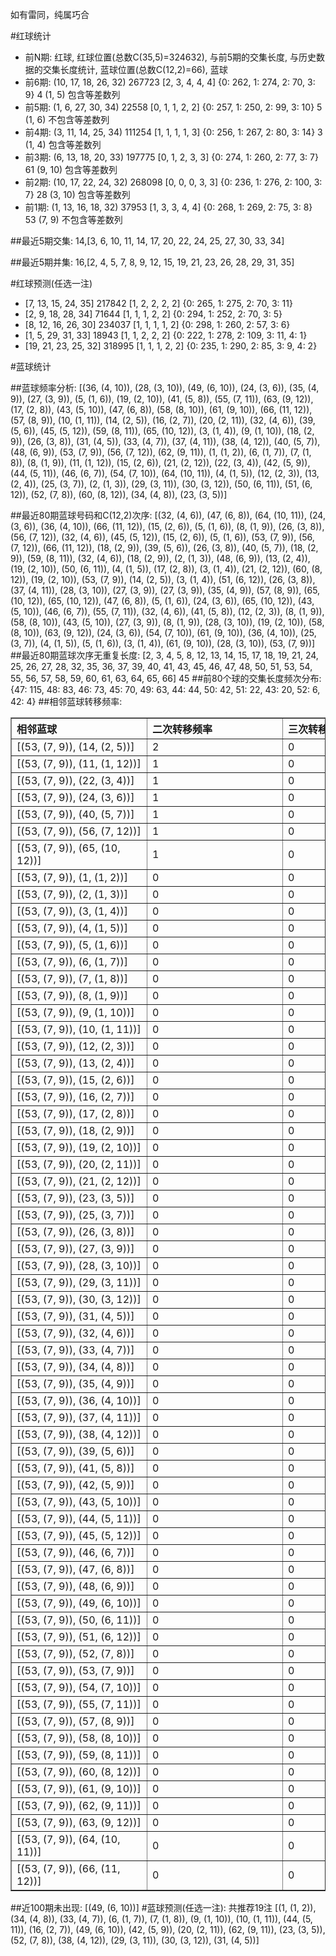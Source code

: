 <!-- 
.. title: 大乐透11068期(2011-06-13)数据分析报告
.. slug: dlott-11068-2011-06-13-report
.. date: 2011-06-14 08:00:00 UTC+08:00
.. tags: Lottery
.. link: 
.. description: 
.. type: text
-->

如有雷同，纯属巧合

<!-- TEASER_END-->

#红球统计

- 前N期: 红球, 红球位置(总数C(35,5)=324632), 与前5期的交集长度, 与历史数据的交集长度统计, 蓝球位置(总数C(12,2)=66), 蓝球
- 前6期: (10, 17, 18, 26, 32) 267723 [2, 3, 4, 4, 4] {0: 262, 1: 274, 2: 70, 3: 9} 4 (1, 5) 包含等差数列
- 前5期: (1, 6, 27, 30, 34) 22558 [0, 1, 1, 2, 2] {0: 257, 1: 250, 2: 99, 3: 10} 5 (1, 6) 不包含等差数列
- 前4期: (3, 11, 14, 25, 34) 111254 [1, 1, 1, 1, 3] {0: 256, 1: 267, 2: 80, 3: 14} 3 (1, 4) 包含等差数列
- 前3期: (6, 13, 18, 20, 33) 197775 [0, 1, 2, 3, 3] {0: 274, 1: 260, 2: 77, 3: 7} 61 (9, 10) 包含等差数列
- 前2期: (10, 17, 22, 24, 32) 268098 [0, 0, 0, 3, 3] {0: 236, 1: 276, 2: 100, 3: 7} 28 (3, 10) 包含等差数列
- 前1期: (1, 13, 16, 18, 32) 37953 [1, 3, 3, 4, 4] {0: 268, 1: 269, 2: 75, 3: 8} 53 (7, 9) 不包含等差数列

##最近5期交集:
14,[3, 6, 10, 11, 14, 17, 20, 22, 24, 25, 27, 30, 33, 34]

##最近5期并集:
16,[2, 4, 5, 7, 8, 9, 12, 15, 19, 21, 23, 26, 28, 29, 31, 35]

#红球预测(任选一注)

- [7, 13, 15, 24, 35] 217842 [1, 2, 2, 2, 2] {0: 265, 1: 275, 2: 70, 3: 11}
- [2, 9, 18, 28, 34] 71644 [1, 1, 1, 2, 2] {0: 294, 1: 252, 2: 70, 3: 5}
- [8, 12, 16, 26, 30] 234037 [1, 1, 1, 1, 2] {0: 298, 1: 260, 2: 57, 3: 6}
- [1, 5, 29, 31, 33] 18943 [1, 1, 2, 2, 2] {0: 222, 1: 278, 2: 109, 3: 11, 4: 1}
- [19, 21, 23, 25, 32] 318995 [1, 1, 1, 2, 2] {0: 235, 1: 290, 2: 85, 3: 9, 4: 2}

#蓝球统计

##蓝球频率分析:
[(36, (4, 10)), (28, (3, 10)), (49, (6, 10)), (24, (3, 6)), (35, (4, 9)), (27, (3, 9)), (5, (1, 6)), (19, (2, 10)), (41, (5, 8)), (55, (7, 11)), (63, (9, 12)), (17, (2, 8)), (43, (5, 10)), (47, (6, 8)), (58, (8, 10)), (61, (9, 10)), (66, (11, 12)), (57, (8, 9)), (10, (1, 11)), (14, (2, 5)), (16, (2, 7)), (20, (2, 11)), (32, (4, 6)), (39, (5, 6)), (45, (5, 12)), (59, (8, 11)), (65, (10, 12)), (3, (1, 4)), (9, (1, 10)), (18, (2, 9)), (26, (3, 8)), (31, (4, 5)), (33, (4, 7)), (37, (4, 11)), (38, (4, 12)), (40, (5, 7)), (48, (6, 9)), (53, (7, 9)), (56, (7, 12)), (62, (9, 11)), (1, (1, 2)), (6, (1, 7)), (7, (1, 8)), (8, (1, 9)), (11, (1, 12)), (15, (2, 6)), (21, (2, 12)), (22, (3, 4)), (42, (5, 9)), (44, (5, 11)), (46, (6, 7)), (54, (7, 10)), (64, (10, 11)), (4, (1, 5)), (12, (2, 3)), (13, (2, 4)), (25, (3, 7)), (2, (1, 3)), (29, (3, 11)), (30, (3, 12)), (50, (6, 11)), (51, (6, 12)), (52, (7, 8)), (60, (8, 12)), (34, (4, 8)), (23, (3, 5))]

##最近80期蓝球号码和C(12,2)次序:
[(32, (4, 6)), (47, (6, 8)), (64, (10, 11)), (24, (3, 6)), (36, (4, 10)), (66, (11, 12)), (15, (2, 6)), (5, (1, 6)), (8, (1, 9)), (26, (3, 8)), (56, (7, 12)), (32, (4, 6)), (45, (5, 12)), (15, (2, 6)), (5, (1, 6)), (53, (7, 9)), (56, (7, 12)), (66, (11, 12)), (18, (2, 9)), (39, (5, 6)), (26, (3, 8)), (40, (5, 7)), (18, (2, 9)), (59, (8, 11)), (32, (4, 6)), (18, (2, 9)), (2, (1, 3)), (48, (6, 9)), (13, (2, 4)), (19, (2, 10)), (50, (6, 11)), (4, (1, 5)), (17, (2, 8)), (3, (1, 4)), (21, (2, 12)), (60, (8, 12)), (19, (2, 10)), (53, (7, 9)), (14, (2, 5)), (3, (1, 4)), (51, (6, 12)), (26, (3, 8)), (37, (4, 11)), (28, (3, 10)), (27, (3, 9)), (27, (3, 9)), (35, (4, 9)), (57, (8, 9)), (65, (10, 12)), (65, (10, 12)), (47, (6, 8)), (5, (1, 6)), (24, (3, 6)), (65, (10, 12)), (43, (5, 10)), (46, (6, 7)), (55, (7, 11)), (32, (4, 6)), (41, (5, 8)), (12, (2, 3)), (8, (1, 9)), (58, (8, 10)), (43, (5, 10)), (27, (3, 9)), (8, (1, 9)), (28, (3, 10)), (19, (2, 10)), (58, (8, 10)), (63, (9, 12)), (24, (3, 6)), (54, (7, 10)), (61, (9, 10)), (36, (4, 10)), (25, (3, 7)), (4, (1, 5)), (5, (1, 6)), (3, (1, 4)), (61, (9, 10)), (28, (3, 10)), (53, (7, 9))]
##最近80期蓝球次序无重复长度:
[2, 3, 4, 5, 8, 12, 13, 14, 15, 17, 18, 19, 21, 24, 25, 26, 27, 28, 32, 35, 36, 37, 39, 40, 41, 43, 45, 46, 47, 48, 50, 51, 53, 54, 55, 56, 57, 58, 59, 60, 61, 63, 64, 65, 66] 45
##前80个球的交集长度频次分布:
{47: 115, 48: 83, 46: 73, 45: 70, 49: 63, 44: 44, 50: 42, 51: 22, 43: 20, 52: 6, 42: 4}
##相邻蓝球转移频率:
<table border="1" class="table table-striped dataframe">
  <thead>
    <tr style="text-align: left;">
      <th style="min-width: 200px;">相邻蓝球</th>
      <th style="min-width: 200px;">二次转移频率</th>
      <th style="min-width: 200px;">三次转移频率</th>
    </tr>
  </thead>
  <tbody>
    <tr>
      <td>   [(53, (7, 9)), (14, (2, 5))]</td>
      <td> 2</td>
      <td> 0</td>
    </tr>
    <tr>
      <td>  [(53, (7, 9)), (11, (1, 12))]</td>
      <td> 1</td>
      <td> 0</td>
    </tr>
    <tr>
      <td>   [(53, (7, 9)), (22, (3, 4))]</td>
      <td> 1</td>
      <td> 0</td>
    </tr>
    <tr>
      <td>   [(53, (7, 9)), (24, (3, 6))]</td>
      <td> 1</td>
      <td> 0</td>
    </tr>
    <tr>
      <td>   [(53, (7, 9)), (40, (5, 7))]</td>
      <td> 1</td>
      <td> 0</td>
    </tr>
    <tr>
      <td>  [(53, (7, 9)), (56, (7, 12))]</td>
      <td> 1</td>
      <td> 0</td>
    </tr>
    <tr>
      <td> [(53, (7, 9)), (65, (10, 12))]</td>
      <td> 1</td>
      <td> 0</td>
    </tr>
    <tr>
      <td>    [(53, (7, 9)), (1, (1, 2))]</td>
      <td> 0</td>
      <td> 0</td>
    </tr>
    <tr>
      <td>    [(53, (7, 9)), (2, (1, 3))]</td>
      <td> 0</td>
      <td> 0</td>
    </tr>
    <tr>
      <td>    [(53, (7, 9)), (3, (1, 4))]</td>
      <td> 0</td>
      <td> 0</td>
    </tr>
    <tr>
      <td>    [(53, (7, 9)), (4, (1, 5))]</td>
      <td> 0</td>
      <td> 0</td>
    </tr>
    <tr>
      <td>    [(53, (7, 9)), (5, (1, 6))]</td>
      <td> 0</td>
      <td> 0</td>
    </tr>
    <tr>
      <td>    [(53, (7, 9)), (6, (1, 7))]</td>
      <td> 0</td>
      <td> 0</td>
    </tr>
    <tr>
      <td>    [(53, (7, 9)), (7, (1, 8))]</td>
      <td> 0</td>
      <td> 0</td>
    </tr>
    <tr>
      <td>    [(53, (7, 9)), (8, (1, 9))]</td>
      <td> 0</td>
      <td> 0</td>
    </tr>
    <tr>
      <td>   [(53, (7, 9)), (9, (1, 10))]</td>
      <td> 0</td>
      <td> 0</td>
    </tr>
    <tr>
      <td>  [(53, (7, 9)), (10, (1, 11))]</td>
      <td> 0</td>
      <td> 0</td>
    </tr>
    <tr>
      <td>   [(53, (7, 9)), (12, (2, 3))]</td>
      <td> 0</td>
      <td> 0</td>
    </tr>
    <tr>
      <td>   [(53, (7, 9)), (13, (2, 4))]</td>
      <td> 0</td>
      <td> 0</td>
    </tr>
    <tr>
      <td>   [(53, (7, 9)), (15, (2, 6))]</td>
      <td> 0</td>
      <td> 0</td>
    </tr>
    <tr>
      <td>   [(53, (7, 9)), (16, (2, 7))]</td>
      <td> 0</td>
      <td> 0</td>
    </tr>
    <tr>
      <td>   [(53, (7, 9)), (17, (2, 8))]</td>
      <td> 0</td>
      <td> 0</td>
    </tr>
    <tr>
      <td>   [(53, (7, 9)), (18, (2, 9))]</td>
      <td> 0</td>
      <td> 0</td>
    </tr>
    <tr>
      <td>  [(53, (7, 9)), (19, (2, 10))]</td>
      <td> 0</td>
      <td> 0</td>
    </tr>
    <tr>
      <td>  [(53, (7, 9)), (20, (2, 11))]</td>
      <td> 0</td>
      <td> 0</td>
    </tr>
    <tr>
      <td>  [(53, (7, 9)), (21, (2, 12))]</td>
      <td> 0</td>
      <td> 0</td>
    </tr>
    <tr>
      <td>   [(53, (7, 9)), (23, (3, 5))]</td>
      <td> 0</td>
      <td> 0</td>
    </tr>
    <tr>
      <td>   [(53, (7, 9)), (25, (3, 7))]</td>
      <td> 0</td>
      <td> 0</td>
    </tr>
    <tr>
      <td>   [(53, (7, 9)), (26, (3, 8))]</td>
      <td> 0</td>
      <td> 0</td>
    </tr>
    <tr>
      <td>   [(53, (7, 9)), (27, (3, 9))]</td>
      <td> 0</td>
      <td> 0</td>
    </tr>
    <tr>
      <td>  [(53, (7, 9)), (28, (3, 10))]</td>
      <td> 0</td>
      <td> 0</td>
    </tr>
    <tr>
      <td>  [(53, (7, 9)), (29, (3, 11))]</td>
      <td> 0</td>
      <td> 0</td>
    </tr>
    <tr>
      <td>  [(53, (7, 9)), (30, (3, 12))]</td>
      <td> 0</td>
      <td> 0</td>
    </tr>
    <tr>
      <td>   [(53, (7, 9)), (31, (4, 5))]</td>
      <td> 0</td>
      <td> 0</td>
    </tr>
    <tr>
      <td>   [(53, (7, 9)), (32, (4, 6))]</td>
      <td> 0</td>
      <td> 0</td>
    </tr>
    <tr>
      <td>   [(53, (7, 9)), (33, (4, 7))]</td>
      <td> 0</td>
      <td> 0</td>
    </tr>
    <tr>
      <td>   [(53, (7, 9)), (34, (4, 8))]</td>
      <td> 0</td>
      <td> 0</td>
    </tr>
    <tr>
      <td>   [(53, (7, 9)), (35, (4, 9))]</td>
      <td> 0</td>
      <td> 0</td>
    </tr>
    <tr>
      <td>  [(53, (7, 9)), (36, (4, 10))]</td>
      <td> 0</td>
      <td> 0</td>
    </tr>
    <tr>
      <td>  [(53, (7, 9)), (37, (4, 11))]</td>
      <td> 0</td>
      <td> 0</td>
    </tr>
    <tr>
      <td>  [(53, (7, 9)), (38, (4, 12))]</td>
      <td> 0</td>
      <td> 0</td>
    </tr>
    <tr>
      <td>   [(53, (7, 9)), (39, (5, 6))]</td>
      <td> 0</td>
      <td> 0</td>
    </tr>
    <tr>
      <td>   [(53, (7, 9)), (41, (5, 8))]</td>
      <td> 0</td>
      <td> 0</td>
    </tr>
    <tr>
      <td>   [(53, (7, 9)), (42, (5, 9))]</td>
      <td> 0</td>
      <td> 0</td>
    </tr>
    <tr>
      <td>  [(53, (7, 9)), (43, (5, 10))]</td>
      <td> 0</td>
      <td> 0</td>
    </tr>
    <tr>
      <td>  [(53, (7, 9)), (44, (5, 11))]</td>
      <td> 0</td>
      <td> 0</td>
    </tr>
    <tr>
      <td>  [(53, (7, 9)), (45, (5, 12))]</td>
      <td> 0</td>
      <td> 0</td>
    </tr>
    <tr>
      <td>   [(53, (7, 9)), (46, (6, 7))]</td>
      <td> 0</td>
      <td> 0</td>
    </tr>
    <tr>
      <td>   [(53, (7, 9)), (47, (6, 8))]</td>
      <td> 0</td>
      <td> 0</td>
    </tr>
    <tr>
      <td>   [(53, (7, 9)), (48, (6, 9))]</td>
      <td> 0</td>
      <td> 0</td>
    </tr>
    <tr>
      <td>  [(53, (7, 9)), (49, (6, 10))]</td>
      <td> 0</td>
      <td> 0</td>
    </tr>
    <tr>
      <td>  [(53, (7, 9)), (50, (6, 11))]</td>
      <td> 0</td>
      <td> 0</td>
    </tr>
    <tr>
      <td>  [(53, (7, 9)), (51, (6, 12))]</td>
      <td> 0</td>
      <td> 0</td>
    </tr>
    <tr>
      <td>   [(53, (7, 9)), (52, (7, 8))]</td>
      <td> 0</td>
      <td> 0</td>
    </tr>
    <tr>
      <td>   [(53, (7, 9)), (53, (7, 9))]</td>
      <td> 0</td>
      <td> 0</td>
    </tr>
    <tr>
      <td>  [(53, (7, 9)), (54, (7, 10))]</td>
      <td> 0</td>
      <td> 0</td>
    </tr>
    <tr>
      <td>  [(53, (7, 9)), (55, (7, 11))]</td>
      <td> 0</td>
      <td> 0</td>
    </tr>
    <tr>
      <td>   [(53, (7, 9)), (57, (8, 9))]</td>
      <td> 0</td>
      <td> 0</td>
    </tr>
    <tr>
      <td>  [(53, (7, 9)), (58, (8, 10))]</td>
      <td> 0</td>
      <td> 0</td>
    </tr>
    <tr>
      <td>  [(53, (7, 9)), (59, (8, 11))]</td>
      <td> 0</td>
      <td> 0</td>
    </tr>
    <tr>
      <td>  [(53, (7, 9)), (60, (8, 12))]</td>
      <td> 0</td>
      <td> 0</td>
    </tr>
    <tr>
      <td>  [(53, (7, 9)), (61, (9, 10))]</td>
      <td> 0</td>
      <td> 0</td>
    </tr>
    <tr>
      <td>  [(53, (7, 9)), (62, (9, 11))]</td>
      <td> 0</td>
      <td> 0</td>
    </tr>
    <tr>
      <td>  [(53, (7, 9)), (63, (9, 12))]</td>
      <td> 0</td>
      <td> 0</td>
    </tr>
    <tr>
      <td> [(53, (7, 9)), (64, (10, 11))]</td>
      <td> 0</td>
      <td> 0</td>
    </tr>
    <tr>
      <td> [(53, (7, 9)), (66, (11, 12))]</td>
      <td> 0</td>
      <td> 0</td>
    </tr>
  </tbody>
</table>
##近100期未出现:
[(49, (6, 10))]
#蓝球预测(任选一注):
共推荐19注
[(1, (1, 2)), (34, (4, 8)), (33, (4, 7)), (6, (1, 7)), (7, (1, 8)), (9, (1, 10)), (10, (1, 11)), (44, (5, 11)), (16, (2, 7)), (49, (6, 10)), (42, (5, 9)), (20, (2, 11)), (62, (9, 11)), (23, (3, 5)), (52, (7, 8)), (38, (4, 12)), (29, (3, 11)), (30, (3, 12)), (31, (4, 5))]

